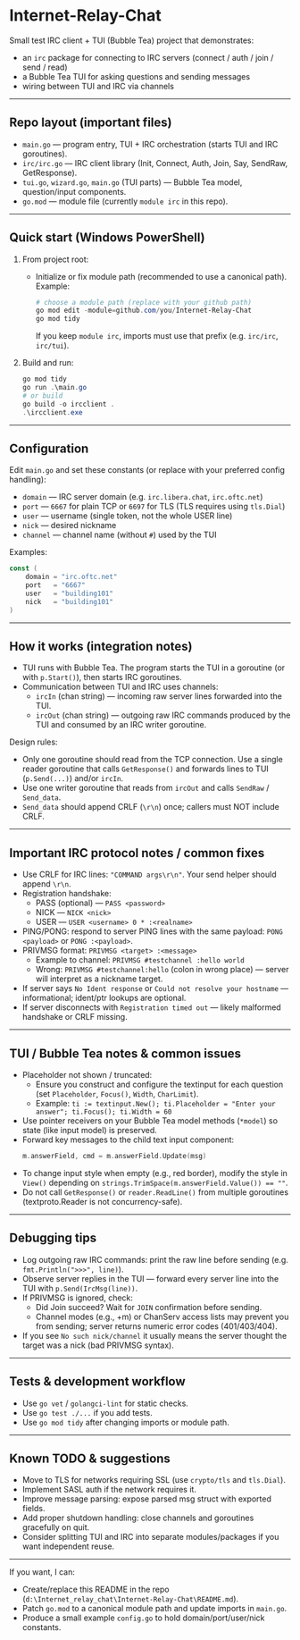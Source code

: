 # Internet-Relay-Chat

Small test IRC client + TUI (Bubble Tea) project that demonstrates:
- an `irc` package for connecting to IRC servers (connect / auth / join / send / read)
- a Bubble Tea TUI for asking questions and sending messages
- wiring between TUI and IRC via channels

--- 

## Repo layout (important files)
- `main.go` — program entry, TUI + IRC orchestration (starts TUI and IRC goroutines).
- `irc/irc.go` — IRC client library (Init, Connect, Auth, Join, Say, SendRaw, GetResponse).
- `tui.go`, `wizard.go`, `main.go` (TUI parts) — Bubble Tea model, question/input components.
- `go.mod` — module file (currently `module irc` in this repo).

---

## Quick start (Windows PowerShell)

1. From project root:
   - Initialize or fix module path (recommended to use a canonical path). Example:
     ```powershell
     # choose a module path (replace with your github path)
     go mod edit -module=github.com/you/Internet-Relay-Chat
     go mod tidy
     ```
     If you keep `module irc`, imports must use that prefix (e.g. `irc/irc`, `irc/tui`).

2. Build and run:
   ```powershell
   go mod tidy
   go run .\main.go
   # or build
   go build -o ircclient .
   .\ircclient.exe
   ```

---

## Configuration

Edit `main.go` and set these constants (or replace with your preferred config handling):

- `domain` — IRC server domain (e.g. `irc.libera.chat`, `irc.oftc.net`)
- `port` — `6667` for plain TCP or `6697` for TLS (TLS requires using `tls.Dial`)
- `user` — username (single token, not the whole USER line)
- `nick` — desired nickname
- `channel` — channel name (without `#`) used by the TUI

Examples:
```go
const (
    domain = "irc.oftc.net"
    port   = "6667"
    user   = "building101"
    nick   = "building101"
)
```

---

## How it works (integration notes)

- TUI runs with Bubble Tea. The program starts the TUI in a goroutine (or with `p.Start()`), then starts IRC goroutines.
- Communication between TUI and IRC uses channels:
  - `ircIn`  (chan string) — incoming raw server lines forwarded into the TUI.
  - `ircOut` (chan string) — outgoing raw IRC commands produced by the TUI and consumed by an IRC writer goroutine.

Design rules:
- Only one goroutine should read from the TCP connection. Use a single reader goroutine that calls `GetResponse()` and forwards lines to TUI (`p.Send(...)`) and/or `ircIn`.
- Use one writer goroutine that reads from `ircOut` and calls `SendRaw` / `Send_data`.
- `Send_data` should append CRLF (`\r\n`) once; callers must NOT include CRLF.

---

## Important IRC protocol notes / common fixes

- Use CRLF for IRC lines: `"COMMAND args\r\n"`. Your send helper should append `\r\n`.
- Registration handshake:
  - PASS (optional) — `PASS <password>`
  - NICK — `NICK <nick>`
  - USER — `USER <username> 0 * :<realname>`
- PING/PONG: respond to server PING lines with the same payload: `PONG <payload>` or `PONG :<payload>`.
- PRIVMSG format: `PRIVMSG <target> :<message>`
  - Example to channel: `PRIVMSG #testchannel :hello world`
  - Wrong: `PRIVMSG #testchannel:hello` (colon in wrong place) — server will interpret as a nickname target.
- If server says `No Ident response` or `Could not resolve your hostname` — informational; ident/ptr lookups are optional.
- If server disconnects with `Registration timed out` — likely malformed handshake or CRLF missing.

---

## TUI / Bubble Tea notes & common issues

- Placeholder not shown / truncated:
  - Ensure you construct and configure the textinput for each question (set `Placeholder`, `Focus()`, `Width`, `CharLimit`).
  - Example: `ti := textinput.New(); ti.Placeholder = "Enter your answer"; ti.Focus(); ti.Width = 60`
- Use pointer receivers on your Bubble Tea model methods (`*model`) so state (like input model) is preserved.
- Forward key messages to the child text input component:
  ```go
  m.answerField, cmd = m.answerField.Update(msg)
  ```
- To change input style when empty (e.g., red border), modify the style in `View()` depending on `strings.TrimSpace(m.answerField.Value()) == ""`.
- Do not call `GetResponse()` or `reader.ReadLine()` from multiple goroutines (textproto.Reader is not concurrency-safe).

---

## Debugging tips

- Log outgoing raw IRC commands: print the raw line before sending (e.g. `fmt.Println(">>>", line)`).
- Observe server replies in the TUI — forward every server line into the TUI with `p.Send(IrcMsg(line))`.
- If PRIVMSG is ignored, check:
  - Did Join succeed? Wait for `JOIN` confirmation before sending.
  - Channel modes (e.g., +m) or ChanServ access lists may prevent you from sending; server returns numeric error codes (401/403/404).
- If you see `No such nick/channel` it usually means the server thought the target was a nick (bad PRIVMSG syntax).

---

## Tests & development workflow

- Use `go vet` / `golangci-lint` for static checks.
- Use `go test ./...` if you add tests.
- Use `go mod tidy` after changing imports or module path.

---

## Known TODO & suggestions

- Move to TLS for networks requiring SSL (use `crypto/tls` and `tls.Dial`).
- Implement SASL auth if the network requires it.
- Improve message parsing: expose parsed msg struct with exported fields.
- Add proper shutdown handling: close channels and goroutines gracefully on quit.
- Consider splitting TUI and IRC into separate modules/packages if you want independent reuse.

---

If you want, I can:
- Create/replace this README in the repo (`d:\Internet_relay_chat\Internet-Relay-Chat\README.md`).
- Patch `go.mod` to a canonical module path and update imports in `main.go`.
- Produce a small example `config.go` to hold domain/port/user/nick constants.